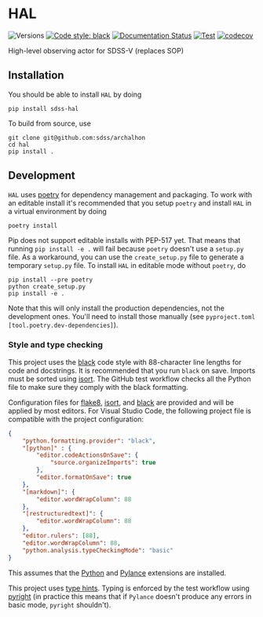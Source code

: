 # HAL

![Versions](https://img.shields.io/badge/python->3.8-blue)
[![Code style: black](https://img.shields.io/badge/code%20style-black-000000.svg)](https://github.com/psf/black)
[![Documentation Status](https://readthedocs.org/projects/sdss-hal/badge/?version=latest)](https://sdss-hal.readthedocs.io/en/latest/?badge=latest)
[![Test](https://github.com/sdss/hal/actions/workflows/test.yml/badge.svg)](https://github.com/sdss/hal/actions/workflows/test.yml)
[![codecov](https://codecov.io/gh/sdss/hal/branch/main/graph/badge.svg)](https://codecov.io/gh/sdss/hal)

High-level observing actor for SDSS-V (replaces SOP)

## Installation

You should be able to install `HAL` by doing

```console
pip install sdss-hal
```

To build from source, use

```console
git clone git@github.com:sdss/archalhon
cd hal
pip install .
```

## Development

`HAL` uses [poetry](http://poetry.eustace.io/) for dependency management and packaging. To work with an editable install it's recommended that you setup `poetry` and install `HAL` in a virtual environment by doing

```console
poetry install
```

Pip does not support editable installs with PEP-517 yet. That means that running `pip install -e .` will fail because `poetry` doesn't use a `setup.py` file. As a workaround, you can use the `create_setup.py` file to generate a temporary `setup.py` file. To install `HAL` in editable mode without `poetry`, do

```console
pip install --pre poetry
python create_setup.py
pip install -e .
```

Note that this will only install the production dependencies, not the development ones. You'll need to install those manually (see `pyproject.toml` `[tool.poetry.dev-dependencies]`).

### Style and type checking

This project uses the [black](https://github.com/psf/black) code style with 88-character line lengths for code and docstrings. It is recommended that you run `black` on save. Imports must be sorted using [isort](https://pycqa.github.io/isort/). The GitHub test workflow checks all the Python file to make sure they comply with the black formatting.

Configuration files for [flake8](https://flake8.pycqa.org/en/latest/), [isort](https://pycqa.github.io/isort/), and [black](https://github.com/psf/black) are provided and will be applied by most editors. For Visual Studio Code, the following project file is compatible with the project configuration:

```json
{
    "python.formatting.provider": "black",
    "[python]" : {
        "editor.codeActionsOnSave": {
            "source.organizeImports": true
        },
        "editor.formatOnSave": true
    },
    "[markdown]": {
        "editor.wordWrapColumn": 88
    },
    "[restructuredtext]": {
        "editor.wordWrapColumn": 88
    },
    "editor.rulers": [88],
    "editor.wordWrapColumn": 88,
    "python.analysis.typeCheckingMode": "basic"
}
```

This assumes that the [Python](https://marketplace.visualstudio.com/items?itemName=ms-python.python) and [Pylance](https://marketplace.visualstudio.com/items?itemName=ms-python.vscode-pylance) extensions are installed.

This project uses [type hints](https://docs.python.org/3/library/typing.html). Typing is enforced by the test workflow using [pyright](https://github.com/microsoft/pyright) (in practice this means that if ``Pylance`` doesn't produce any errors in basic mode, ``pyright`` shouldn't).

